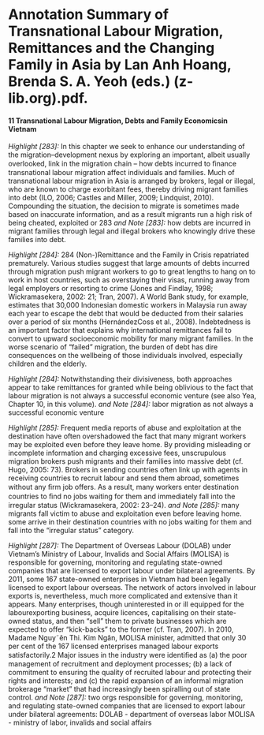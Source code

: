 # Annotation Summary of Transnational Labour Migration, Remittances and the Changing Family in Asia by Lan Anh Hoang, Brenda S. A. Yeoh (eds.) (z-lib.org).pdf.
#### 11 Transnational Labour Migration, Debts and Family Economicsin Vietnam
 *Highlight [283]:* In this chapter we seek to enhance our understanding of the migration–development nexus by exploring an important, albeit usually overlooked, link in the migration chain – how debts incurred to ﬁnance transnational labour migration affect individuals and families. Much of transnational labour migration in Asia is arranged by brokers, legal or illegal, who are known to charge exorbitant fees, thereby driving migrant families into debt (ILO, 2006; Castles and Miller, 2009; Lindquist, 2010). Compounding the situation, the decision to migrate is sometimes made based on inaccurate information, and as a result migrants run a high risk of being cheated, exploited or 283
 *and Note [283]:* how debts are incurred in migrant families through legal and illegal brokers who knowingly drive these families into debt.

 *Highlight [284]:* 284 (Non-)Remittance and the Family in Crisis repatriated prematurely. Various studies suggest that large amounts of debts incurred through migration push migrant workers to go to great lengths to hang on to work in host countries, such as overstaying their visas, running away from legal employers or resorting to crime (Jones and Findlay, 1998; Wickramasekera, 2002: 21; Tran, 2007). A World Bank study, for example, estimates that 30,000 Indonesian domestic workers in Malaysia run away each year to escape the debt that would be deducted from their salaries over a period of six months (HernándezCoss et al., 2008). Indebtedness is an important factor that explains why international remittances fail to convert to upward socioeconomic mobility for many migrant families. In the worse scenario of “failed” migration, the burden of debt has dire consequences on the wellbeing of those individuals involved, especially children and the elderly.

 *Highlight [284]:* Notwithstanding their divisiveness, both approaches appear to take remittances for granted while being oblivious to the fact that labour migration is not always a successful economic venture (see also Yea, Chapter 10, in this volume).
 *and Note [284]:* labor migration as not always a successful economic venture

 *Highlight [285]:* Frequent media reports of abuse and exploitation at the destination have often overshadowed the fact that many migrant workers may be exploited even before they leave home. By providing misleading or incomplete information and charging excessive fees, unscrupulous migration brokers push migrants and their families into massive debt (cf. Hugo, 2005: 73). Brokers in sending countries often link up with agents in receiving countries to recruit labour and send them abroad, sometimes without any ﬁrm job offers. As a result, many workers enter destination countries to ﬁnd no jobs waiting for them and immediately fall into the irregular status (Wickramasekera, 2002: 23–24).
 *and Note [285]:* many migrants fall victim to abuse and exploitation even before leaving home. some arrive in their destination countries with no jobs waiting for them and fall into the “irregular status” category.

 *Highlight [287]:* The Department of Overseas Labour (DOLAB) under Vietnam’s Ministry of Labour, Invalids and Social Affairs (MOLISA) is responsible for governing, monitoring and regulating state-owned companies that are licensed to export labour under bilateral agreements. By 2011, some 167 state-owned enterprises in Vietnam had been legally licensed to export labour overseas. The network of actors involved in labour exports is, nevertheless, much more complicated and extensive than it appears. Many enterprises, though uninterested in or ill equipped for the labourexporting business, acquire licences, capitalising on their state-owned status, and then “sell” them to private businesses which are expected to offer “kick-backs” to the former (cf. Tran, 2007). In 2010, Madame Nguy˜ên Thi. Kim Ngân, MOLISA minister, admitted that only 30 per cent of the 167 licensed enterprises managed labour exports satisfactorily.2 Major issues in the industry were identiﬁed as (a) the poor management of recruitment and deployment processes; (b) a lack of commitment to ensuring the quality of recruited labour and protecting their rights and interests; and (c) the rapid expansion of an informal migration brokerage “market” that had increasingly been spiralling out of state control.
 *and Note [287]:* two orgs responsible for governing, monitoring, and regulating state-owned companies that are licensed to export labour under bilateral agreements: 
DOLAB - department of overseas labor
MOLISA - ministry of labor, invalids and social affairs


